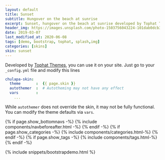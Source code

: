 ```yaml
---
layout: default
title: Sunset
subtitle: Hungover on the beach at sunrise
excerpt: Sunset, hungover on the beach at sunrise developed by Tophat Themes.
header_img: https://images.unsplash.com/photo-1503756043224-101dab0dcb30?ixlib=rb-0.3.5&ixid=eyJhcHBfaWQiOjEyMDd9&s=4bd62d181f78bd2f85ab23a677acd6f4&auto=format&w=900&q=80
date: 2019-03-07
last_modified_at: 2020-06-08
tags: [demo, bootstrap, tophat, splash,img]
categories: [skins]
skin: sunset
---
```



Developed by [Tophat Themes](https://themesguide.github.io/top-hat/dist/), you can use it on your site. Just go to your `_config.yml` file and modify this lines

```yaml
chulapa-skin: 
  theme       :  {{ page.skin }}
  autothemer  :  # Autotheming may not have any effect
  vars        :    
    ...
```


While `autothemer` does not override the skin, it may not be fully functional. You can modify the theme defaults via `vars`.




{% if page.show_bottomnavs -%}
{% include components/navbeforeafter.html -%}
{% endif -%}
{% if page.show_categories -%}
{% include components/categories.html-%}
{% endif -%}
{% if page.show_tags -%}
{% include components/tags.html-%}
{% endif -%}


{% include snippets/bootstrapdemo.html  %}
